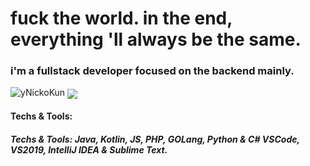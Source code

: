 <h1>fuck the world. in the end, everything 'll always be the same.</h1>
<h3>i'm a fullstack developer focused on the backend mainly.</h3>
<a><img src="https://github-readme-stats.vercel.app/api?username=destroyednicko&show_icons=true&theme=material-palenight&count_private=true" alt="yNickoKun"/></a>
<a><img align="center" src="https://github-readme-stats.vercel.app/api/top-langs/?username=destroyednicko&layout=compact&theme=material-palenight"/></a>
<h4>Techs & Tools:</h4>
<h5>Techs & Tools:
Java, Kotlin, JS, PHP, GOLang, Python & C#
VSCode, VS2019, IntelliJ IDEA & Sublime Text.
</h5>

